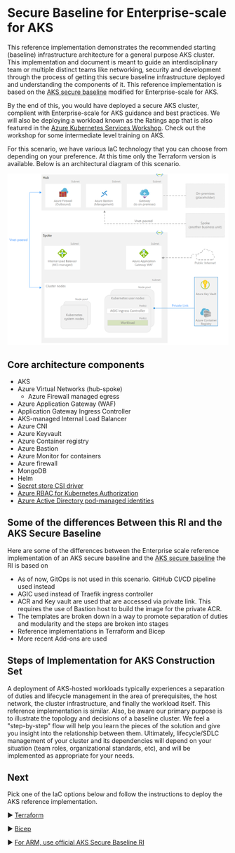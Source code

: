 # Secure Baseline for Enterprise-scale for AKS
This reference implementation demonstrates the recommended starting (baseline) infrastructure architecture for a general purpose AKS cluster. This implementation and document is meant to guide an interdisciplinary team or multiple distinct teams like networking, security and development through the process of getting this secure baseline infrastructure deployed and understanding the components of it. This reference implementation is based on the [AKS secure baseline](https://github.com/mspnp/aks-secure-baseline) modified for Enterprise-scale for AKS.

By the end of this, you would have deployed a secure AKS cluster, complient with Enterprise-scale for AKS guidance and best practices. We will also be deploying a workload known as the Ratings app that is also featured in the [Azure Kubernetes Services Workshop](https://docs.microsoft.com/en-us/learn/modules/aks-workshop/). Check out the workshop for some intermediate level training on AKS.

For this scenario, we have various IaC technology that you can choose from depending on your preference. At this time only the Terraform version is available. Below is an architectural diagram of this scenario.

![Architectural diagram for the secure baseline scenario.](./media/aks-securebaseline.png)

## Core architecture components
* AKS
* Azure Virtual Networks (hub-spoke)
  * Azure Firewall managed egress
* Azure Application Gateway (WAF)
* Application Gateway Ingress Controller
* AKS-managed Internal Load Balancer
* Azure CNI
* Azure Keyvault
* Azure Container registry
* Azure Bastion
* Azure Monitor for containers
* Azure firewall
* MongoDB 
* Helm
* [Secret store CSI driver](https://docs.microsoft.com/azure/aks/csi-secrets-store-driver)
* [Azure RBAC for Kubernetes Authorization](https://docs.microsoft.com/azure/aks/manage-azure-rbac)
* [Azure Active Directory pod-managed identities](https://docs.microsoft.com/azure/aks/use-azure-ad-pod-identity)

## Some of the differences Between this RI and the AKS  Secure Baseline

Here are some of the differences between the Enterprise scale reference implementation of an AKS secure baseline and the [AKS secure baseline](https://github.com/mspnp/aks-secure-baseline) the RI is based on

* As of now, GitOps is not used in this scenario. GitHub CI/CD pipeline used instead
* AGIC used instead of Traefik ingress controller
* ACR and Key vault are used that are accessed via private link. This requires the use of Bastion host to build the image for the private ACR.
* The templates are broken down in a way to promote separation of duties and modularity and the steps are broken into stages
* Reference implementations in Terraform and Bicep
* More recent Add-ons are used 

## Steps of Implementation for AKS Construction Set

A deployment of AKS-hosted workloads typically experiences a separation of duties and lifecycle management in the area of prerequisites, the host network, the cluster infrastructure, and finally the workload itself. This reference implementation is similar. Also, be aware our primary purpose is to illustrate the topology and decisions of a baseline cluster. We feel a "step-by-step" flow will help you learn the pieces of the solution and give you insight into the relationship between them. Ultimately, lifecycle/SDLC management of your cluster and its dependencies will depend on your situation (team roles, organizational standards, etc), and will be implemented as appropriate for your needs.

## Next
Pick one of the IaC options below and follow the instructions to deploy the AKS reference implementation.

:arrow_forward: [Terraform](./Terraform)

:arrow_forward: [Bicep](./Bicep)

:arrow_forward: [For ARM, use official AKS Secure Baseline RI](https://github.com/mspnp/aks-secure-baseline)

